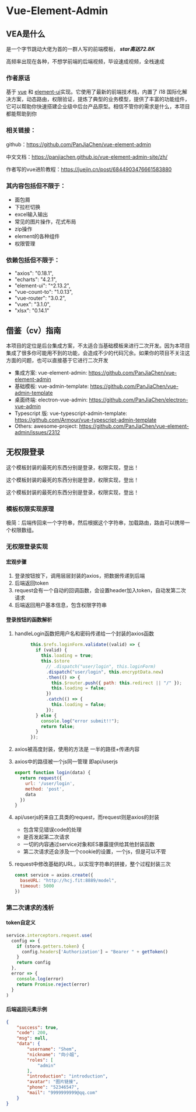 # Vue-Element-Admin

## VEA是什么

是一个字节跳动大佬为首的一群人写的前端模板，         ***star高达72.8K***

高频率出现在各种，不想学前端的后端视频，毕设速成视频，全栈速成

### 作者原话

基于 [vue](https://github.com/vuejs/vue) 和 [element-ui](https://github.com/ElemeFE/element)实现。它使用了最新的前端技术栈，内置了 i18 国际化解决方案，动态路由，权限验证，提炼了典型的业务模型，提供了丰富的功能组件，它可以帮助你快速搭建企业级中后台产品原型。相信不管你的需求是什么，本项目都能帮助到你

### 相关链接：

github：https://github.com/PanJiaChen/vue-element-admin

中文文档：https://panjiachen.github.io/vue-element-admin-site/zh/

作者写的vue进阶教程：https://juejin.cn/post/6844903476661583880

### 其内容包括但不限于：

- 面包屑
- 下拉栏切换
- excel输入输出
- 常见的图片操作，花式布局
- zip操作
- element的各种组件
- 权限管理

### 依赖包括但不限于：

-  "axios": "0.18.1",
-   "echarts": "4.2.1",
-   "element-ui": "^2.13.2",
-   "vue-count-to": "1.0.13",
-   "vue-router": "3.0.2",
-   "vuex": "3.1.0",
-   "xlsx": "0.14.1"

## 借鉴（cv）指南

本项目的定位是后台集成方案，不太适合当基础模板来进行二次开发。因为本项目集成了很多你可能用不到的功能，会造成不少的代码冗余。如果你的项目不关注这方面的问题，也可以直接基于它进行二次开发

- 集成方案: vue-element-admin:   https://github.com/PanJiaChen/vue-element-admin
- 基础模板: vue-admin-template:    https://github.com/PanJiaChen/vue-admin-template
- 桌面终端: electron-vue-admin:      https://github.com/PanJiaChen/electron-vue-admin
- Typescript 版: vue-typescript-admin-template:    https://github.com/Armour/vue-typescript-admin-template
- Others: awesome-project:    https://github.com/PanJiaChen/vue-element-admin/issues/2312

## 无权限登录

这个模板封装的最死的东西分别是登录，权限实现，登出！

这个模板封装的最死的东西分别是登录，权限实现，登出！

这个模板封装的最死的东西分别是登录，权限实现，登出！

### 模板权限实现原理

极简：后端传回来一个字符串，然后根据这个字符串，加载路由，路由可以携带一个权限数组。

### 无权限登录实现

#### 宏观步骤

1. 登录按钮按下，调用层层封装的axios，把数据传递到后端
2. 后端返回token
3. request会有一个自动的回调函数，会设置header加入token，自动发第二次请求
4. 后端返回用户基本信息，包含权限字符串

#### 登录按钮的函数解析

1. handleLogin函数把用户名和密码传递给一个封装的axios函数

   `````js
         this.$refs.loginForm.validate((valid) => {
           if (valid) {
             this.loading = true;
             this.$store
               // .dispatch("user/login", this.loginForm)
               .dispatch("user/login", this.encryptData.new)
               .then(() => {
                 this.$router.push({ path: this.redirect || "/" });
                 this.loading = false;
               })
               .catch(() => {
                 this.loading = false;
               });
           } else {
             console.log("error submit!!");
             return false;
           }
         });
   `````

2. axios被高度封装，使用的方法是   一半的路径+传递内容

3. axios中的路径被一个js同一管理  即api/userjs

   ``````js
   export function login(data) {
     return request({
       url: '/user/login',
       method: 'post',
       data
     })
   }
   ``````

4. api/userjs的来自工具类的request，而request则是axios的封装

   - 包含常见错误code的处理
   - 是否发起第二次请求
   - 一切的内容通过service对象和ES暴露提供给其他封装函数
   - 第二次请求还会涉及一个cookie的设置，一个js，但是可以不管

5. request中修改基础的URL，以实现字符串的拼接，整个过程封装三次

   ``````js
   const service = axios.create({
     baseURL: "http://hcj.fit:8889/model",
     timeout: 5000
   })
   ``````

### 第二次请求的浅析

#### token自定义

``````js
service.interceptors.request.use(
  config => {
    if (store.getters.token) {
      config.headers['Authorization'] = "Bearer " + getToken()
    }
    return config
  },
  error => {
    console.log(error) 
    return Promise.reject(error)
  }
)
``````

#### 后端返回元素示例

`````json
{
    "success": true,
    "code": 200,
    "msg": null,
    "data": {
        "username": "Shem",
        "nickname": "向小姐",
        "roles": [
            "admin"
        ],
        "introduction": "introduction",
        "avatar": "图片链接",
        "phone": "52346547",
        "mail": "9999999999@qq.com"
    }
}
`````







